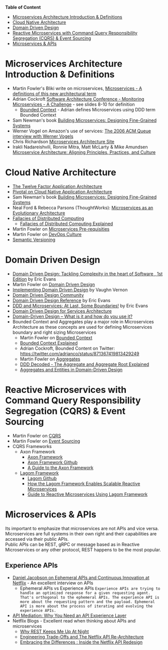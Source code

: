 **Table of Content**
* [Microservices Architecture Introduction & Definitions](https://github.com/sandwi/curated-lists/tree/master/microservices#microservices-architecture-introduction--definitions)
* [Cloud Native Architecture](https://github.com/sandwi/curated-lists/tree/master/microservices#cloud-native-architecture)
* [Domain Driven Design](https://github.com/sandwi/curated-lists/tree/master/microservices#domain-driven-design)
* [Reactive Microservices with Command Query Responsibility Segregation (CQRS) & Event Sourcing](https://github.com/sandwi/curated-lists/tree/master/microservices#command-query-responsibility-segregation-cqrs--event-sourcing)
* [Microservices & APIs](https://github.com/sandwi/curated-lists/tree/master/microservices#microservices--apis)

# Microservices Architecture Introduction & Definitions
* Martin Fowler's Bliki write on microservices, [Microservices - A definitions of this new architectural term](https://martinfowler.com/articles/microservices.html)
* Adrian Cockroft [Software Architecture Conference - Monitoring Microservices - A Challenge](https://www.slideshare.net/adriancockcroft/software-architecture-monitoring-microservices-a-challenge) - see slides 8-10 for definition
   * [Bounded Context](https://martinfowler.com/bliki/BoundedContext.html) - Adrian defines Microservices using DDD term Bounded Context
* Sam Newman's book [Building Microservices: Designing Fine-Grained Systems](https://www.amazon.com/Building-Microservices-Designing-Fine-Grained-Systems/dp/1491950358)
* Werner Vogel on Amazon's use of services: [The 2006 ACM Queue interview with Werner Vogels](https://queue.acm.org/detail.cfm?id=1142065)
* Chris Richardson [Microservices Architecture Site](http://microservices.io/patterns/microservices.html)
* Irakli Nadareishvili, Ronnie Mitra, Matt McLarty & Mike Amundsen [Microservice Architecture: Aligning Principles, Practices, and Culture](https://www.amazon.com/Microservice-Architecture-Aligning-Principles-Practices/dp/1491956259)

# Cloud Native Architecture
* [The Twelve Factor Application Architecture](https://12factor.net/)
* [Pivotal on Cloud Native Application Architecture](https://pivotal.io/cloud-native)
* Sam Newman's book [Building Microservices: Designing Fine-Grained Systems](https://www.amazon.com/Building-Microservices-Designing-Fine-Grained-Systems/dp/1491950358)
* Neal Ford & Rebecca Parsons (ThoughtWorks): [Microservices as an Evolutionary Architecture](https://www.thoughtworks.com/insights/blog/microservices-evolutionary-architecture)
* [Fallacies of Distributed Computing](https://en.wikipedia.org/wiki/Fallacies_of_distributed_computing)
  * [Fallacies of Distributed Computing Explained](http://www.rgoarchitects.com/Files/fallacies.pdf)
* Martin Fowler on [Microservices Pre-requisities](https://martinfowler.com/bliki/MicroservicePrerequisites.html)
* Martin Fowler on [DevOps Culture](https://martinfowler.com/bliki/DevOpsCulture.html)
* [Semantic Versioning](https://semver.org/)

# Domain Driven Design
* [Domain Driven Design: Tackling Complexity in the heart of Software , 1st Edition](https://www.amazon.com/Domain-Driven-Design-Tackling-Complexity-Software/dp/0321125215) by Eric Evans
* Martin Fowler on [Domain Driven Design](https://martinfowler.com/tags/domain%20driven%20design.html)
* [Implementing Domain Driven Design](https://www.amazon.com/Implementing-Domain-Driven-Design-Vaughn-Vernon/dp/0321834577) by Vaughn Vernon
* [Domain Driven Design Community](https://dddcommunity.org/)
* [Domain Driven Design Reference](https://domainlanguage.com/wp-content/uploads/2016/05/DDD_Reference_2015-03.pdf) by Eric Evans
* [DDD and Microservices: At Last, Some Boundaries!](https://www.youtube.com/watch?v=yPvef9R3k-M) by Eric Evans 
* [Domain Driven Design for Services Architecture](https://www.thoughtworks.com/insights/blog/domain-driven-design-services-architecture)
* [Domain-Driven Design – What is it and how do you use it?](https://airbrake.io/blog/software-design/domain-driven-design)
* Bounded Context and Aggregates play a major role in Microservices Architecture as these concepts are used for defining Microservices boundary and right sizing Microservices
  * Martin Fowler on [Bounded Context](https://martinfowler.com/bliki/BoundedContext.html)
  * [Bounded Context Explained](https://blog.sapiensworks.com/post/2012/04/17/DDD-The-Bounded-Context-Explained.aspx)
  * Adrian Cockroft, Bounded Content on Twitter: https://twitter.com/adrianco/status/871367419813429249
  * Martin Fowler on [Aggregates](https://martinfowler.com/bliki/DDD_Aggregate.html)
  * [DDD Decoded - The Aggregate and Aggregate Root Explained](https://blog.sapiensworks.com/post/2016/07/14/DDD-Aggregate-Decoded-1)
  * [Aggregates and Entities in Domain-Driven Design](http://thepaulrayner.com/blog/aggregates-and-entities-in-domain-driven-design/)

# Reactive Microservices with Command Query Responsibility Segregation (CQRS) & Event Sourcing
* Martin Fowler on [CQRS](https://martinfowler.com/bliki/CQRS.html)
* Martin Fowler on [Event Sourcing](https://martinfowler.com/eaaDev/EventSourcing.html)
* CQRS Frameworks
  * Axon Framework
    * [Axon Framework](https://axoniq.io/)
    * [Axon Framework Github](https://github.com/AxonFramework/AxonFramework)
    * [A Guide to the Axon Framework](https://www.baeldung.com/axon-cqrs-event-sourcing)
  * [Lagom Framework](https://www.lagomframework.com/)
    * [Lagom Github](https://github.com/lagom/lagom)
    * [How the Lagom Framework Enables Scalable Reactive Microservices](https://medium.com/@jgwest/how-the-lagom-framework-enables-scalable-reactive-microservices-in-java-and-scala-cd8b15c0a3ad)
    * [Guide to Reactive Microservices Using Lagom Framework](https://www.baeldung.com/lagom-reactive-microservices)

# Microservices & APIs
Its important to emphasize that microservices are not APIs and vice versa.  
Microservices are full systems in their own right and their capabilities are accessed via their public APIs.  
Public APIs can be REST, gRPC or message based as in Reactive Microservices or any other protocol, REST happens to be the most popular.

## Experience APIs
* [Daniel Jacobson on Ephemeral APIs and Continuous Innovation at Netflix](https://www.infoq.com/news/2015/11/daniel-jacobson-ephemeral-apis) - An excellent interview on APIs
  * Ephemeral APIs vs Experience APIs `Experience APIs are trying to handle an optimized response for a given requesting agent. That's orthogonal to the ephemeral APIs. The experience API is more about the requesting pattern and the payload. Ephemeral API is more about the process of iterating and evolving the experience APIs.`
* [API Mediation: Why You Need an API Experience Layer](https://nordicapis.com/api-mediation-why-you-need-api-experience-layer/)
* Netflix Blogs - Excellent read when thinking about APIs and microservices
  * [Why REST Keeps Me Up At Night](https://www.programmableweb.com/news/why-rest-keeps-me-night/2012/05/15)
  * [Engineering Trade-Offs and The Netflix API Re-Architecture](https://medium.com/netflix-techblog/engineering-trade-offs-and-the-netflix-api-re-architecture-64f122b277dd)
  * [Embracing the Differences : Inside the Netflix API Redesign](https://medium.com/netflix-techblog/embracing-the-differences-inside-the-netflix-api-redesign-15fd8b3dc49d)
